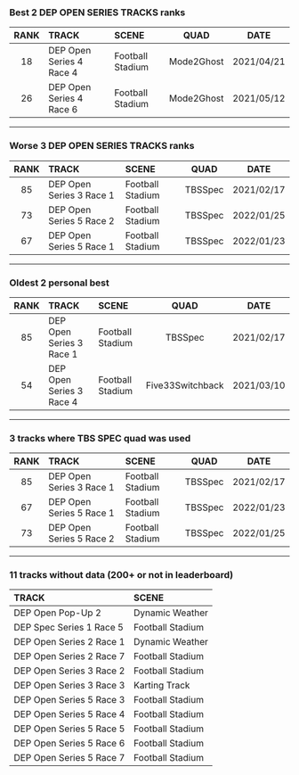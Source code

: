 ### Best 2 DEP OPEN SERIES TRACKS ranks
|RANK|TRACK|SCENE|QUAD|DATE|
|:---:|:---|:---|:---:|:---:|
|18|DEP Open Series 4 Race 4|Football Stadium|Mode2Ghost|2021/04/21|
|26|DEP Open Series 4 Race 6|Football Stadium|Mode2Ghost|2021/05/12|
---
### Worse 3 DEP OPEN SERIES TRACKS ranks
|RANK|TRACK|SCENE|QUAD|DATE|
|:---:|:---|:---|:---:|:---:|
|85|DEP Open Series 3 Race 1|Football Stadium|TBSSpec|2021/02/17|
|73|DEP Open Series 5 Race 2|Football Stadium|TBSSpec|2022/01/25|
|67|DEP Open Series 5 Race 1|Football Stadium|TBSSpec|2022/01/23|
---
### Oldest 2 personal best
|RANK|TRACK|SCENE|QUAD|DATE|
|:---:|:---|:---|:---:|:---:|
|85|DEP Open Series 3 Race 1|Football Stadium|TBSSpec|2021/02/17|
|54|DEP Open Series 3 Race 4|Football Stadium|Five33Switchback|2021/03/10|
---
### 3 tracks where TBS SPEC quad was used
|RANK|TRACK|SCENE|QUAD|DATE|
|:---:|:---|:---|:---:|:---:|
|85|DEP Open Series 3 Race 1|Football Stadium|TBSSpec|2021/02/17|
|67|DEP Open Series 5 Race 1|Football Stadium|TBSSpec|2022/01/23|
|73|DEP Open Series 5 Race 2|Football Stadium|TBSSpec|2022/01/25|
---
### 11 tracks without data (200+ or not in leaderboard)
|TRACK|SCENE|
|:---|:---|
|DEP Open Pop-Up 2|Dynamic Weather|
|DEP Spec Series 1 Race 5|Football Stadium|
|DEP Open Series 2 Race 1|Dynamic Weather|
|DEP Open Series 2 Race 7|Football Stadium|
|DEP Open Series 3 Race 2|Football Stadium|
|DEP Open Series 3 Race 3|Karting Track|
|DEP Open Series 5 Race 3|Football Stadium|
|DEP Open Series 5 Race 4|Football Stadium|
|DEP Open Series 5 Race 5|Football Stadium|
|DEP Open Series 5 Race 6|Football Stadium|
|DEP Open Series 5 Race 7|Football Stadium|

